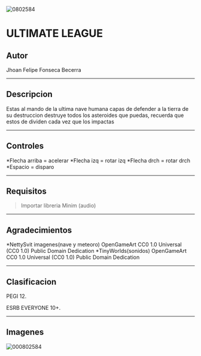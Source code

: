 ![0802584](https://user-images.githubusercontent.com/73330780/108179890-21f4c880-70d4-11eb-8068-022d7f96d08f.jpg)

# ULTIMATE LEAGUE

## Autor

Jhoan Felipe Fonseca Becerra 

---

## Descripcion 

Estas al mando de la ultima nave humana capas de defender a la tierra de su destruccion
destruye todos los asteroides que puedas, recuerda que estos de dividen cada vez que los impactas

---
## Controles

 *Flecha arriba = acelerar
 *Flecha izq = rotar izq
 *Flecha drch = rotar drch
 *Espacio = disparo
 
---
## Requisitos

 >Importar libreria Minim (audio)
 
---
## Agradecimientos

*NettySvit imagenes(nave y meteoro)
 OpenGameArt
 CC0 1.0 Universal (CC0 1.0)
 Public Domain Dedication
*TinyWorlds(sonidos)
 OpenGameArt
 CC0 1.0 Universal (CC0 1.0)
 Public Domain Dedication
 
---
## Clasificacion 

PEGI 12.

ESRB EVERYONE 10+.

---
## Imagenes

![000802584](https://user-images.githubusercontent.com/73330780/108164855-996c2d00-70bf-11eb-9a2d-38951a39fc68.jpg)
